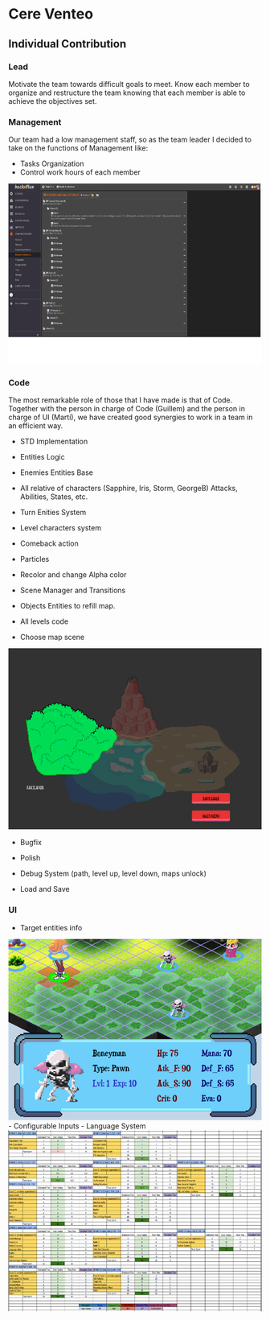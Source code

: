 # Cere Venteo
## Individual Contribution

### Lead

Motivate the team towards difficult goals to meet. 
Know each member to organize and restructure the team knowing that each member is able to achieve the objectives set.

### Management

Our team had a low management staff, so as the team leader I decided to take on the functions of Management like:

- Tasks Organization
- Control work hours of each member

<img src="https://raw.githubusercontent.com/cherry-glasses/Clowns-F8/master/Documents/Production%20plan/Hours/hacknplan.png" width="720" height="360">

### Code

The most remarkable role of those that I have made is that of Code. 
Together with the person in charge of Code (Guillem) and the person in charge of UI (Martí), 
we have created good synergies to work in a team in an efficient way.

- STD Implementation

- Entities Logic
- Enemies Entities Base
- All relative of characters (Sapphire, Iris, Storm, GeorgeB) Attacks, Abilities, States, etc.
- Turn Enities System
- Level characters system
- Comeback action
- Particles
- Recolor and change Alpha color

- Scene Manager and Transitions
- Objects Entities to refill map.
- All levels code 
- Choose map scene

<img src="https://raw.githubusercontent.com/cherry-glasses/Clowns-F8/master/Documents/Production%20plan/Hours/choosemap.png" width="720" height="360">

- Bugfix
- Polish

- Debug System (path, level up, level down, maps unlock)
- Load and Save

### UI

- Target entities info
<img src="https://raw.githubusercontent.com/cherry-glasses/Clowns-F8/master/Documents/Production%20plan/Hours/uitarget.png" width="720" height="360">
- Configurable Inputs
- Language System


<img src="https://raw.githubusercontent.com/cherry-glasses/Clowns-F8/master/Documents/Production%20plan/Hours/CereVenteo.png" width="720" height="360">




